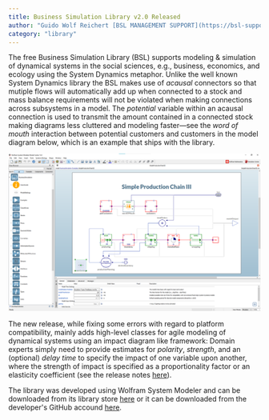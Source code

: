 ```yaml
---
title: Business Simulation Library v2.0 Released
author: "Guido Wolf Reichert [BSL MANAGEMENT SUPPORT](https://bsl-support.de/) & Ankit Naik[Wolfram](https://www.wolfram.com/system-modeler/graphical-system-modeling/)"
category: "library"
---
```

The free Business Simulation Library (BSL) supports modeling & simulation of dynamical systems in the social sciences, e.g., business, economics, and ecology using the System Dynamics metaphor. Unlike the well known System Dynamics library the BSL makes use of *acausal* connectors so that mutiple flows will automatically add up when connected to a stock and mass balance requirements will not be violated when making connections across subsystems in a model. The *potential* variable within an acausal connection is used to transmit the amount contained in a connected stock making diagrams less cluttered and modeling faster&mdash;see the *word of mouth* interaction between potential customers and customers in the model diagram below, which is an example that ships with the library.

![Alt text](BSL-production-chain.png 'production chain')

The new release, while fixing some errors with regard to platform compatibility, mainly adds high-level classes for agile modeling of dynamical systems using an impact diagram like framework: Domain experts simply need to provide estimates for *polarity*, *strength*, and an (optional) *delay time* to specify the impact of one variable upon another, where the strength of impact is specified as a proportionality factor or an  elasticity coefficient (see the release notes [here](https://bsl-support.de/BusinessSimulation/BusinessSimulation.UsersGuide.ReleaseNotes.Version_2_0_0.html)).

The library was developed using Wolfram System Modeler and can be downloaded from its library store [here](https://www.wolfram.com/system-modeler/libraries/business-simulation/) or it can be downloaded from the developer's GitHub accound [here](https://github.com/bslMS/BusinessSimulation).
